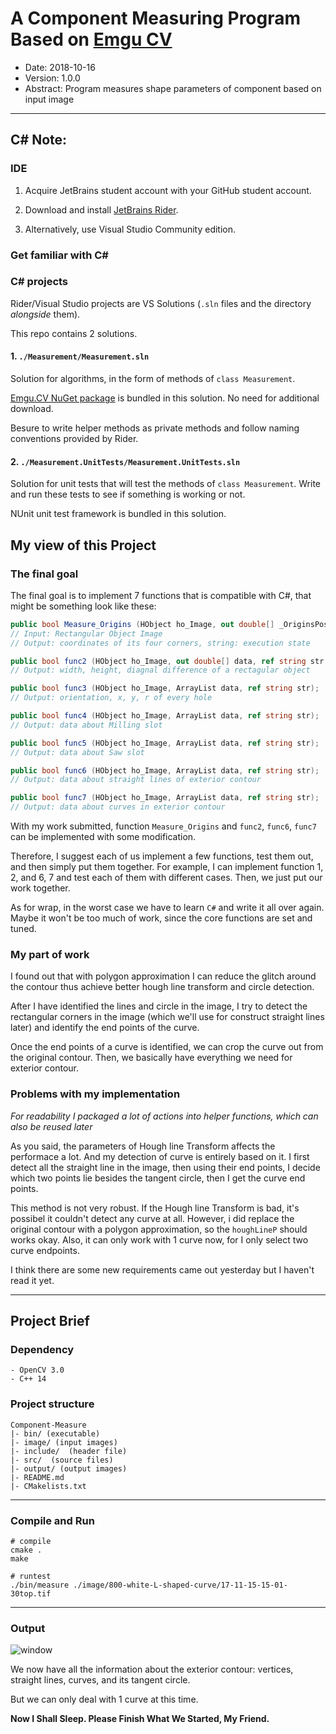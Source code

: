 # A Component Measuring Program Based on [Emgu CV](emgu.com)
- Date: 2018-10-16
- Version: 1.0.0
- Abstract: Program measures shape parameters of component based on input image

---

## C# Note:

### IDE

1. Acquire JetBrains student account with your GitHub student account.

2. Download and install [JetBrains Rider](https://www.jetbrains.com/rider/).

3. Alternatively, use Visual Studio Community edition.

### Get familiar with C#

### C# projects

Rider/Visual Studio projects are VS Solutions (`.sln` files and the directory *alongside* them).

This repo contains 2 solutions.

#### 1. `./Measurement/Measurement.sln`

Solution for algorithms, in the form of methods of `class Measurement`. 

[Emgu.CV NuGet package](https://www.nuget.org/packages/Emgu.CV/) is bundled in this solution. No need for additional download.

Besure to write helper methods as private methods and follow naming conventions provided by Rider.

#### 2. `./Measurement.UnitTests/Measurement.UnitTests.sln`

Solution for unit tests that will test the methods of `class Measurement`. Write and run these tests to see if something is working or not.

NUnit unit test framework is bundled in this solution.

## My view of this Project

### The final goal

The final goal is to implement 7 functions that is compatible with C#, that might be something
look like these:

```C#
public bool Measure_Origins (HObject ho_Image, out double[] _OriginsPosXY, ref string str);
// Input: Rectangular Object Image
// Output: coordinates of its four corners, string: execution state

public bool func2 (HObject ho_Image, out double[] data, ref string str );
// Output: width, height, diagnal difference of a rectagular object

public bool func3 (HObject ho_Image, ArrayList data, ref string str);
// Output: orientation, x, y, r of every hole

public bool func4 (HObject ho_Image, ArrayList data, ref string str);
// Output: data about Milling slot

public bool func5 (HObject ho_Image, ArrayList data, ref string str);
// Output: data about Saw slot

public bool func6 (HObject ho_Image, ArrayList data, ref string str);
// Output: data about straight lines of exterior contour

public bool func7 (HObject ho_Image, ArrayList data, ref string str);
// Output: data about curves in exterior contour

```
With my work submitted, function `Measure_Origins` and `func2`, `func6`, `func7` can be implemented with some modification.

Therefore, I suggest each of us implement a few functions, test them out, and then simply put them together. For example, I can implement function 1, 2, and 6, 7 and test each of them with different cases. Then, we just put our work together. 

As for wrap, in the worst case we have to learn `C#` and write it all over again. Maybe it won't be too much of work, since the core functions are set and tuned. 

### My part of work

I found out that with polygon approximation I can reduce the glitch around the contour thus achieve better hough line transform and circle detection. 

After I have identified the lines and circle in the image, I try to detect the rectangular corners in the image (which we'll use for construct straight lines later) and identify the end points of the curve.

Once the end points of a curve is identified, we can crop the curve out from the original contour. Then, we basically have everything we need for exterior contour.

### Problems with my implementation

*For readability I packaged a lot of actions into helper functions, which can also be reused later* 

As you said, the parameters of Hough line Transform affects the performace a lot. And my detection of curve is entirely based on it. I first detect all the straight line in the image, then using their end points, I decide which two points lie besides the tangent circle, then I get the curve end points.

This method is not very robust. If the Hough line Transform is bad, it's possibel it couldn't detect any curve at all. However, i did replace the original contour with a polygon approximation, so the `houghLineP` should works okay. Also, it can only work with 1 curve now, for I only select two curve endpoints. 

I think there are some new requirements came out yesterday but I haven't read it yet.

---

## Project Brief

### Dependency
```
- OpenCV 3.0
- C++ 14
```


### Project structure

```
Component-Measure
|- bin/ (executable)
|- image/ (input images)
|- include/  (header file)
|- src/  (source files)
|- output/ (output images)
|- README.md
|- CMakelists.txt
```

---

### Compile and Run

```
# compile
cmake .
make

# runtest
./bin/measure ./image/800-white-L-shaped-curve/17-11-15-15-01-30top.tif 

```

---

### Output
![window](output/image_all.jpg)

We now have all the information about the exterior contour:
vertices, straight lines, curves, and its tangent circle.

But we can only deal with 1 curve at this time.

**Now I Shall Sleep. Please Finish What We Started, My Friend.**
